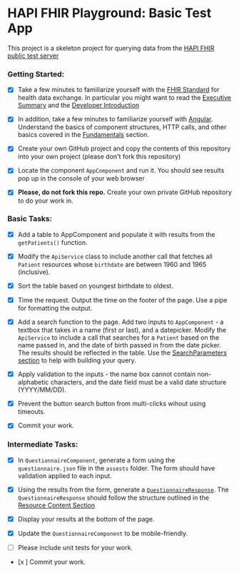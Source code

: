 # HAPI FHIR Playground: Basic Test App

This project is a skeleton project for querying data from the [HAPI FHIR public test server](http://hapi.fhir.org/baseR4)

### Getting Started:

* [x] Take a few minutes to familiarize yourself with the [FHIR Standard](http://hl7.org/fhir/) for health data exchange. In particular you might want to read the [Executive Summary](http://hl7.org/fhir/summary.html) and the [Developer Introduction](http://hl7.org/fhir/overview-dev.html)

* [x] In addition, take a few minutes to familiarize yourself with [Angular](https://angular.io/docs). Understand the basics of component structures, HTTP calls, and other basics covered in the [Fundamentals](https://angular.io/guide/architecture) section.
  
* [x] Create your own GitHub project and copy the contents of this repository into your own project (please don't fork this repository)

* [x] Locate the component `AppComponent` and run it. You should see results pop up in the console of your web browser

* [x] **Please, do not fork this repo.** Create your own private GitHub repository to do your work in.

### Basic Tasks:

* [x] Add a table to AppComponent and populate it with results from the `getPatients()` function.

* [x] Modify the `ApiService` class to include another call that fetches all `Patient` resources whose `birthdate` are between 1960 and 1965 (inclusive).

* [x] Sort the table based on youngest birthdate to oldest.

* [x] Time the request. Output the time on the footer of the page. Use a pipe for formatting the output.

* [x] Add a search function to the page. Add two inputs to `AppComponent` - a textbox that takes in a name (first or last), and a datepicker.  Modify the `ApiService` to include a call that searches for a `Patient` based on the name passed in, and the date of birth passed in from the date picker. The results should be reflected in the table. Use the [SearchParameters section](https://www.hl7.org/fhir/patient.html#search) to help with building your query.

* [x] Apply validation to the inputs - the name box cannot contain non-alphabetic characters, and the date field must be a valid date structure (YYYY/MM/DD). 

* [x] Prevent the button search button from multi-clicks wihout using timeouts.

* [x] Commit your work.

### Intermediate Tasks:

* [x] In `QuestionnaireComponent`, generate a form using the `questionnaire.json` file in the `assests` folder. The form should have validation applied to each input.

* [x] Using the results from the form, generate a [`QuestionnaireResponse`](https://www.hl7.org/fhir/questionnaireresponse.html). The `QuestionnaireResponse` should follow the structure outlined in the [Resource Content Section](https://www.hl7.org/fhir/questionnaireresponse.html#resource)

* [x] Display your results at the bottom of the page.

* [x] Update the `QuestionnaireComponent` to be mobile-friendly.

* [ ] Please include unit tests for your work.

* [x
] Commit your work.
